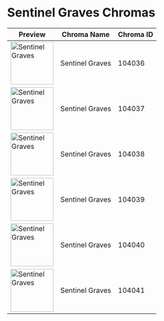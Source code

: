 # Sentinel Graves Chromas

| Preview | Chroma Name | Chroma ID |
|---|---|---|
| <img src='https://raw.communitydragon.org/latest/plugins/rcp-be-lol-game-data/global/default/v1/champion-chroma-images/104/104036.png' alt='Sentinel Graves' width='100'> | Sentinel Graves | 104036 |
| <img src='https://raw.communitydragon.org/latest/plugins/rcp-be-lol-game-data/global/default/v1/champion-chroma-images/104/104037.png' alt='Sentinel Graves' width='100'> | Sentinel Graves | 104037 |
| <img src='https://raw.communitydragon.org/latest/plugins/rcp-be-lol-game-data/global/default/v1/champion-chroma-images/104/104038.png' alt='Sentinel Graves' width='100'> | Sentinel Graves | 104038 |
| <img src='https://raw.communitydragon.org/latest/plugins/rcp-be-lol-game-data/global/default/v1/champion-chroma-images/104/104039.png' alt='Sentinel Graves' width='100'> | Sentinel Graves | 104039 |
| <img src='https://raw.communitydragon.org/latest/plugins/rcp-be-lol-game-data/global/default/v1/champion-chroma-images/104/104040.png' alt='Sentinel Graves' width='100'> | Sentinel Graves | 104040 |
| <img src='https://raw.communitydragon.org/latest/plugins/rcp-be-lol-game-data/global/default/v1/champion-chroma-images/104/104041.png' alt='Sentinel Graves' width='100'> | Sentinel Graves | 104041 |
